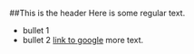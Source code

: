 ##This is the header
Here is some regular text.
* bullet 1
* bullet 2
[link to google](http://www.google.com)
more text.